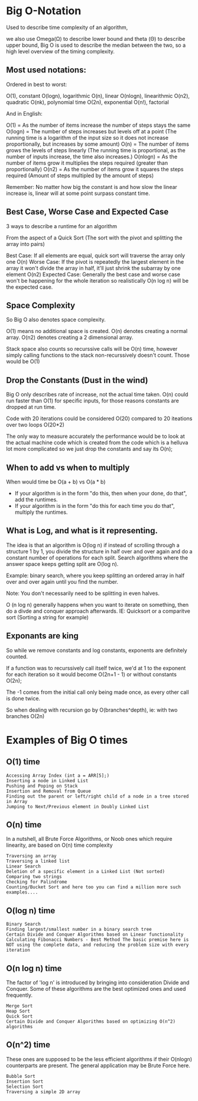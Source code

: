 # Big O-Notation

Used to describe time complexity of an algorithm,

we also use Omega(Ω) to describe lower bound and theta (Θ) to describe upper bound, Big O is used to describe the median between the two, so a high level overview of the timing complexity.

## Most used notations:

Ordered in best to worst:

O(1), constant
O(logn), logarithmic
O(n), linear
O(nlogn), linearithmic
O(n2), quadratic
O(nk), polynomial time
O(2n), exponential
O(n!), factorial

And in English:

O(1) = As the number of items increase the number of steps stays the same
O(logn) = The number of steps increases but levels off at a point (The running time is a logarithm of the input size so it does not increase proportionally, but increases by some amount)
O(n) = The number of items grows the levels of steps linearly (The running time is proportional, as the number of inputs increase, the time also increases.)
O(nlogn) = As the number of items grow it multiplies the steps required (greater than proportionally)
O(n2) = As the number of items grow it squares the steps required (Amount of steps multipled by the amount of steps)

Remember: No matter how big the constant is and how slow the linear increase is, linear will at some point surpass constant time.

## Best Case, Worse Case and Expected Case

3 ways to describe a runtime for an algorithm

From the aspect of a Quick Sort (The sort with the pivot and splitting the array into pairs)

Best Case: If all elements are equal, quick sort will traverse the array only one O(n)
Worse Case: If the pivot is repeatedly the largest element in the array it won't divide the array in half, it'll just shrink the subarray by one element O(n2)
Expected Case: Generally the best case and worse case won't be happening for the whole iteration so realistically O(n log n) will be the expected case.

## Space Complexity

So Big O also denotes space complexity.

O(1) means no additional space is created.
O(n) denotes creating a normal array.
O(n2) denotes creating a 2 dimensional array.

Stack space also counts so recurssive calls will be O(n) time, however simply calling functions to the stack non-recurssively doesn't count. Those would be O(1)

## Drop the Constants (Dust in the wind)

Big O only describes rate of increase, not the actual time taken. O(n) could run faster than O(1) for specific inputs, for those reasons constants are dropped at run time.

Code with 20 iterations could be considered O(20) compared to 20 iteations over two loops O(20\*2)

The only way to measure accurately the performance would be to look at the actual machine code which is created from the code which is a helluva lot more complicated so we just drop the constants and say its O(n);

## When to add vs when to multiply

When would time be O(a + b) vs O(a \* b)

- If your algorithm is in the form "do this, then when your done, do that", add the runtimes.
- If your algorithm is in the form "do this for each time you do that", multiply the runtimes.

## What is Log, and what is it representing.

The idea is that an algorithm is O(log n) if instead of scrolling through a structure 1 by 1, you divide the structure in half over and over again and do a constant number of operations for each split. Search algorithms where the answer space keeps getting split are O(log n).

Example: binary search, where you keep splitting an ordered array in half over and over again until you find the number.

Note: You don't necessarily need to be splitting in even halves.

O (n log n) generally happens when you want to iterate on something, then do a divde and conquer approach afterwards. IE: Quicksort or a comparitve sort (Sorting a string for example)

## Exponants are king

So while we remove constants and log constants, exponents are definitely counted.

If a function was to recurssively call itself twice, we'd at 1 to the exponent for each iteration so it would become O(2n+1 - 1) or without constants O(2n);

The -1 comes from the initial call only being made once, as every other call is done twice.

So when dealing with recursion go by O(branches^depth), ie: with two branches O(2n)

# Examples of Big O times

## O(1) time

    Accessing Array Index (int a = ARR[5];)
    Inserting a node in Linked List
    Pushing and Poping on Stack
    Insertion and Removal from Queue
    Finding out the parent or left/right child of a node in a tree stored in Array
    Jumping to Next/Previous element in Doubly Linked List

## O(n) time

In a nutshell, all Brute Force Algorithms, or Noob ones which require linearity, are based on O(n) time complexity

    Traversing an array
    Traversing a linked list
    Linear Search
    Deletion of a specific element in a Linked List (Not sorted)
    Comparing two strings
    Checking for Palindrome
    Counting/Bucket Sort and here too you can find a million more such examples....

## O(log n) time

    Binary Search
    Finding largest/smallest number in a binary search tree
    Certain Divide and Conquer Algorithms based on Linear functionality
    Calculating Fibonacci Numbers - Best Method The basic premise here is NOT using the complete data, and reducing the problem size with every iteration

## O(n log n) time

The factor of 'log n' is introduced by bringing into consideration Divide and Conquer. Some of these algorithms are the best optimized ones and used frequently.

    Merge Sort
    Heap Sort
    Quick Sort
    Certain Divide and Conquer Algorithms based on optimizing O(n^2) algorithms

## O(n^2) time

These ones are supposed to be the less efficient algorithms if their O(nlogn) counterparts are present. The general application may be Brute Force here.

    Bubble Sort
    Insertion Sort
    Selection Sort
    Traversing a simple 2D array
